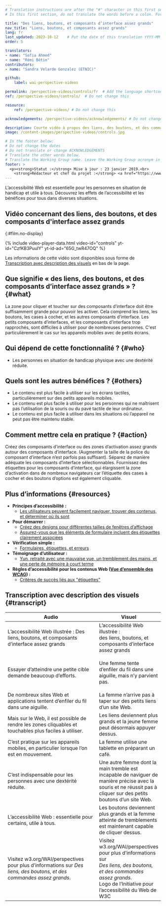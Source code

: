 ```yaml
---
# Translation instructions are after the "#" character in this first section. They are comments that do not show up in the web page. You do not need to translate the instructions after "#".
# In this first section, do not translate the words before a colon. For example, do not translate "title:". Do translate the text after "title:"

title: "Des liens, boutons, et composants d’interface assez grands"
nav_title: "Liens, boutons, et composants assez grands"
lang: fr
last_updated: 2023-10-12    # Put the date of this translation YYYY-MM-DD (with month in the middle)
order: 5

translators:
- name: "Sofia Ahmed"
- name: "Rémi Bétin"
contributors:
- name: "Sandra Velarde Gonzalez (ETNIC)"

github:
    label: wai-perspective-videos

permalink: /perspective-videos/controls/fr  # Add the language shortcode to the end, with no slash at the end. For example /path/to/file/fr
ref: /perspective-videos/controls/  # Do not change this

resource:
    ref: /perspective-videos/ # Do not change this

acknowledgements: /perspective-videos/acknowledgements/ # Do not change this

description: Courte vidéo à propos des liens, des boutons, et des commandes assez grands pour l’accessibilité Web - de quoi s’agit-il, qui en bénéficie, et comment mettre cela en pratique.
image: /content-images/perspective-videos/controls.jpg

# In the footer below:
# Do not change the dates
# Do not translate or change ACKNOWLEDGEMENTS
# Translate the other words below.
# Translate the Working Group name. Leave the Working Group acronym in English.
footer: >
  <p><strong>Statut :</strong> Mise à jour : 23 janvier 2019.<br>
    <strong>Rédacteur et chef du projet :</strong> <a href="https://www.w3.org/People/shadi">Shadi Abou-Zahra</a>. Développé par le <a href="https://www.w3.org/WAI/EO/">Groupe de travail Éducation et Promotion</a> avec le soutien du projet <a href="https://www.w3.org/WAI/DEV/">WAI-DEV</a>, co-financé par la Commission européenne (CE). Mis à jour avec le soutien de la Fondation Ford. ACKNOWLEDGEMENTS.</p>
---
```


L’accessibilité Web est essentielle pour les personnes en situation de handicap et utile à tous. Découvrez les effets de l’accessibilité et les bénéfices pour tous dans diverses situations.

## Vidéo concernant des liens, des boutons, et des composants d'interface assez grands
{:#film.no-display}

{% include video-player-data.html
    video-id="controls"
    yt-id="CzfKB3PuuIY"
    yt-id-ad="65G_twR47OQ"
%}

Les informations de cette vidéo sont disponibles sous forme de [Transcription avec description des visuels](#transcript) en bas de la page.

Que signifie « des liens, des boutons, et des composants d’interface assez grands » ? {#what}
---------------------------------------------

La zone pour cliquer et toucher sur des composants d’interface doit être suffisamment grande pour pouvoir les activer. Cela comprend les liens, les boutons, les cases à cocher, et les autres composants d’interface. Les petits composants d’interfaces, et les composants d’interface trop rapprochés, sont difficiles à utiliser pour de nombreuses personnes. C'est particulièrement le cas sur les appareils mobiles avec de petits écrans.

Qui dépend de cette fonctionnalité ? {#who}
----------------------------

-   Les personnes en situation de handicap physique avec une dextérité réduite.

Quels sont les autres bénéfices ? {#others}
---------------------------------

-   Le contenu est plus facile à utiliser sur les écrans tactiles, particulièrement sur des petits appareils mobiles.
-   Le contenu est plus facile à utiliser pour les personnes qui ne maîtrisent pas l’utilisation de la souris ou du pavé tactile de leur ordinateur.
-   Le contenu est plus facile à utiliser dans les situations où l’appareil ne peut pas être maintenu stable.

Comment mettre cela en pratique ? {#action}
--------------------------------------

Créez des composants d’interface ou des zones d’activation assez grands autour des composants d’interface.
(Augmenter la taille de la police du composant d’interface n’est parfois pas suffisant).
Séparez de manière adéquate les composants d’interface sélectionnables. Fournissez des étiquettes pour les composants d’interface, qui élargissent la zone d’activation dans de nombreux navigateurs car l’étiquette des cases à cocher et des boutons d’options est également cliquable.

Plus d’informations {#resources}
----------

-   **Principes d’accessibilité :**
    -   [Les utilisateurs peuvent facilement naviguer, trouver des contenus, et déterminer où ils sont](/fundamentals/accessibility-principles/#navigable)
-   **Pour démarrer :**
    -   [Créez des designs pour différentes tailles de fenêtres d’affichage](/tips/designing/#create-designs-for-different-viewport-sizes) 
    -   [Assurez-vous que les éléments de formulaire incluent des étiquettes clairement associées](/tips/designing/#ensure-that-form-elements-include-clearly-associated-labels) 
-   **Vérification simple :**
    -   [Formulaires, étiquettes, et erreurs](/test-evaluate/preliminary/#forms) 
-   **Témoignage d’utilisateur :**
    -   [Yun, retraité avec une mauvaise vue, un tremblement des mains, et une perte de mémoire à court terme](/people-use-web/user-stories/#retiree)
-   **Règles d’accessibilité pour les contenus Web ([Vue d’ensemble des WCAG](/standards-guidelines/wcag/)) :**
    -   [Critères de succès liés aux "étiquettes"](https://www.w3.org/WAI/WCAG21/quickref/?tags=labels) 

## Transcription avec description des visuels {#transcript}

<table>
  <thead>
    <tr>
      <th width="65%">Audio</th>
      <th>Visuel</th>
    </tr>
  </thead>
  <tbody>
    <tr>
      <td>L’accessibilité Web illustrée : Des liens, boutons, et composants d’interface assez grands</td>
      <td>L’accessibilité Web illustrée :<br>
        des liens, boutons, et composants d’interface assez grands</td>
    </tr>
    <tr>
      <td>Essayer d’atteindre une petite cible demande beaucoup d’efforts.</td>
      <td><p>Une femme tente d’enfiler du fil dans une aiguille, mais n’y parvient pas.<br>
        </p></td>
    </tr>
    <tr>
      <td>De nombreux sites Web et applications tentent d’enfiler du fil dans une aiguille.</td>
      <td>La femme n’arrive pas à taper sur des petits liens d’un site Web.</td>
    </tr>
    <tr>
      <td>Mais sur le Web, il est possible de rendre les zones cliquables et touchables plus faciles à utiliser.</td>
      <td>Les liens deviennent plus grands et la jeune femme peut désormais appuyer dessus.</td>
    </tr>
    <tr>
      <td>C’est pratique sur les appareils mobiles, en particulier lorsque l’on est en mouvement.</td>
      <td>La femme utilise une tablette en préparant un café.</td>
    </tr>
    <tr>
      <td>C’est indispensable pour les personnes avec une dextérité réduite.</td>
      <td>Une autre femme dont la main tremble est incapable de naviguer de manière précise avec la souris et ne réussit pas à cliquer sur des petits boutons d’un site Web.<br></td>
    </tr>
    <tr>
      <td>L’accessibilité Web : essentielle pour certains, utile à tous.</td>
      <td>Les boutons deviennent plus grands et la femme atteinte de tremblements est maintenant capable de cliquer dessus.</td>
    </tr>
    <tr>
      <td>Visitez w3.org/WAI/perspectives pour plus d’informations sur <em>Des liens, des boutons, et des commandes assez grands</em>.</td>
      <td>Visitez<br>
        w3.org/WAI/perspectives<br>
        pour plus d’informations sur<br>
        <em>Des liens, des boutons, et des commandes assez grands</em>.<br>
        Logo de l’Initiative pour l’accessibilité du Web de W3C</td>
    </tr>
  </tbody>
</table>
